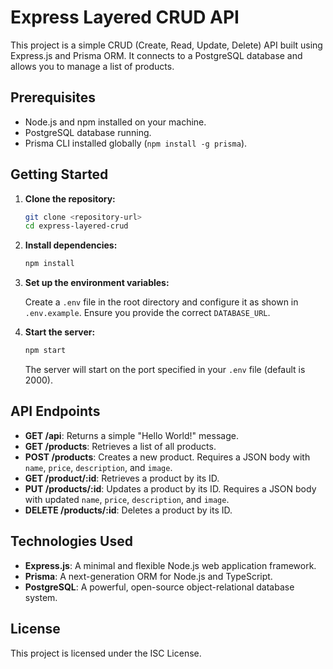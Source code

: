 # Express Layered CRUD API

This project is a simple CRUD (Create, Read, Update, Delete) API built using Express.js and Prisma ORM. It connects to a PostgreSQL database and allows you to manage a list of products.

## Prerequisites

- Node.js and npm installed on your machine.
- PostgreSQL database running.
- Prisma CLI installed globally (`npm install -g prisma`).

## Getting Started

1. **Clone the repository:**

   ```bash
   git clone <repository-url>
   cd express-layered-crud
   ```

2. **Install dependencies:**

   ```bash
   npm install
   ```

3. **Set up the environment variables:**

   Create a `.env` file in the root directory and configure it as shown in `.env.example`. Ensure you provide the correct `DATABASE_URL`.

4. **Start the server:**

   ```bash
   npm start
   ```

   The server will start on the port specified in your `.env` file (default is 2000).

## API Endpoints

- **GET /api**: Returns a simple "Hello World!" message.
- **GET /products**: Retrieves a list of all products.
- **POST /products**: Creates a new product. Requires a JSON body with `name`, `price`, `description`, and `image`.
- **GET /product/:id**: Retrieves a product by its ID.
- **PUT /products/:id**: Updates a product by its ID. Requires a JSON body with updated `name`, `price`, `description`, and `image`.
- **DELETE /products/:id**: Deletes a product by its ID.

## Technologies Used

- **Express.js**: A minimal and flexible Node.js web application framework.
- **Prisma**: A next-generation ORM for Node.js and TypeScript.
- **PostgreSQL**: A powerful, open-source object-relational database system.

## License

This project is licensed under the ISC License.
